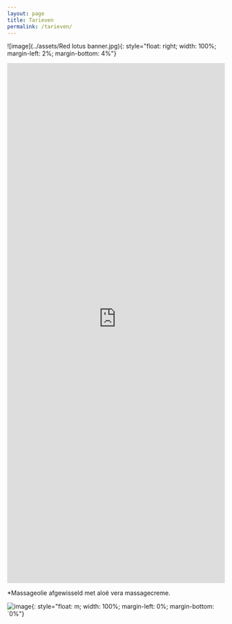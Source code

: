 ```yaml
---
layout: page
title: Tarieven 
permalink: /tarieven/
---
```

![image](../assets/Red lotus banner.jpg){: style="float: right; width: 100%; margin-left: 2%; margin-bottom: 4%"}  

<iframe src="https://massage-massagetherapie.salonized.com/services?layout=embed" style="width: 100%; max-width: 800px; height: 1200px; border: none;"></iframe>


*Massageolie afgewisseld met aloë vera massagecreme.

![image](../assets/Aloe.jpg){: style="float: m; width: 100%; margin-left: 0%; margin-bottom: `0%"}

<div class="salonized-booking" data-company="yuxfdDQNtyh2fTTnntue1pWB" data-color="#fc1d33" data-language="nl" data-position="right" data-outline="shadow"></div><script src="https://static-widget.salonized.com/loader.js"></script>

